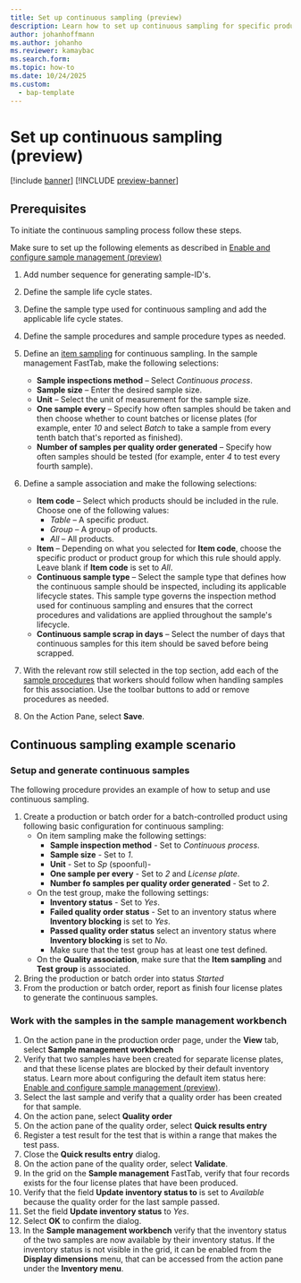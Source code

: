 ```yaml
---
title: Set up continuous sampling (preview)
description: Learn how to set up continuous sampling for specific products.
author: johanhoffmann
ms.author: johanho
ms.reviewer: kamaybac
ms.search.form: 
ms.topic: how-to
ms.date: 10/24/2025
ms.custom: 
  - bap-template
---
```


<!-- KFM: 

Summarize all of the settings required to make continuous sampling work. Refer to the [admin topic](quality-sample-management-admin.md) for most settings. Add any extra configurations that are required. (We might not need this topic, but I think it would be nice)

-->

# Set up continuous sampling (preview)

[!include [banner](../../includes/banner.md)]
[!INCLUDE [preview-banner](~/../shared-content/shared/preview-includes/preview-banner.md)]
<!-- KFM: Preview until further notice -->

## Prerequisites

To initiate the continuous sampling process follow these steps.

Make sure to set up the following elements as described in [Enable and configure sample management (preview)](quality-sample-management-admin.md)

1. Add number sequence for generating sample-ID's.
1. Define the sample life cycle states.
1. Define the sample type used for continuous sampling and add the applicable life cycle states.
1. Define the sample procedures and sample procedure types as needed.
1. Define an [item sampling](quality-item-sampling.md) for continuous sampling. In the sample management FastTab, make the following selections:
    - **Sample inspections method** – Select *Continuous process*.
    - **Sample size** – Enter the desired sample size.
    - **Unit** – Select the unit of measurement for the sample size.
    - **One sample every** – Specify how often samples should be taken and then choose whether to count batches or license plates (for example, enter *10* and select *Batch* to take a sample from every tenth batch that's reported as finished).
    - **Number of samples per quality order generated** – Specify how often samples should be tested (for example, enter *4* to test every fourth sample).

1. Define a sample association and make the following selections:
    - **Item code** – Select which products should be included in the rule. Choose one of the following values:
        - *Table* – A specific product.
        - *Group* – A group of products.
        - *All* – All products.
    - **Item** – Depending on what you selected for **Item code**, choose the specific product or product group for which this rule should apply. Leave blank if **Item code** is set to *All*.
    - **Continuous sample type** – Select the sample type that defines how the continuous sample should be inspected, including its applicable lifecycle states. This sample type governs the inspection method used for continuous sampling and ensures that the correct procedures and validations are applied throughout the sample's lifecycle.
    - **Continuous sample scrap in days** – Select the number of days that continuous samples for this item should be saved before being scrapped.

1. With the relevant row still selected in the top section, add each of the [sample procedures](quality-sample-management-admin.md#configure-sample-procedures) that workers should follow when handling samples for this association. Use the toolbar buttons to add or remove procedures as needed.
1. On the Action Pane, select **Save**.

## Continuous sampling example scenario

### Setup and generate continuous samples

The following procedure provides an example of how to setup and use continuous sampling.

1. Create a production or batch order for a batch-controlled product using following basic configuration for continuous sampling:
    - On item sampling make the following settings:
        - **Sample inspection method** - Set to *Continuous process*.
        - **Sample size** - Set to *1*.
        - **Unit** - Set to *Sp* (spoonful)-
        - **One sample per every** - Set to *2* and *License plate*.
        - **Number fo samples per quality order generated** - Set to *2*.
    - On the test group, make the following settings:
        - **Inventory status** - Set to *Yes*.
        - **Failed quality order status** - Set to an inventory status where **Inventory blocking** is set to *Yes*.
        - **Passed quality order status** select an inventory status where **Inventory blocking** is set to *No*.
        - Make sure that the test group has at least one test defined.
    - On the **Quality association**, make sure that the **Item sampling** and **Test group** is associated.
1. Bring the production or batch order into status *Started*
1. From the production or batch order, report as finish four license plates to generate the continuous samples.

### Work with the samples in the sample management workbench

1. On the action pane in the production order page, under the **View** tab, select **Sample management workbench**
1. Verify that two samples have been created for separate license plates, and that these license plates are blocked by their default inventory status. Learn more about configuring the default item status here: [Enable and configure sample management (preview)](quality-sample-management-admin.md).
1. Select the last sample and verify that a quality order has been created for that sample.
1. On the action pane, select **Quality order**
1. On the action pane of the quality order, select **Quick results entry**
1. Register a test result for the test that is within a range that makes the test pass.
1. Close the **Quick results entry** dialog.
1. On the action pane of the quality order, select **Validate**.
1. In the grid on the **Sample management** FastTab, verify that four records exists for the four license plates that have been produced.
1. Verify that the field **Update inventory status to** is set to *Available* because the quality order for the last sample passed.
1. Set the field **Update inventory status** to *Yes*.
1. Select **OK** to confirm the dialog.
1. In the **Sample management workbench** verify that the inventory status of the two samples are now available by their inventory status. If the inventory status is not visible in the grid, it can be enabled from the **Display dimensions** menu, that can be accessed from the action pane under the **Inventory menu**.
